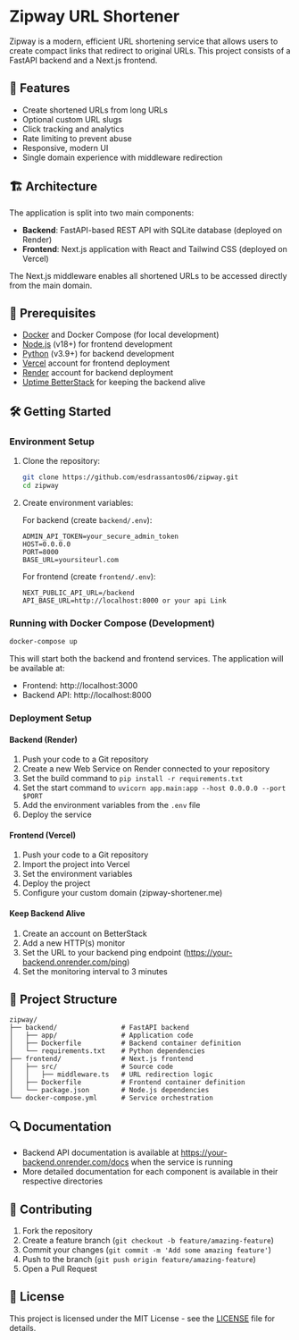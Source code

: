 # Zipway URL Shortener

Zipway is a modern, efficient URL shortening service that allows users to create compact links that redirect to original URLs. This project consists of a FastAPI backend and a Next.js frontend.

## 🚀 Features

- Create shortened URLs from long URLs
- Optional custom URL slugs
- Click tracking and analytics
- Rate limiting to prevent abuse
- Responsive, modern UI
- Single domain experience with middleware redirection

## 🏗️ Architecture

The application is split into two main components:

- **Backend**: FastAPI-based REST API with SQLite database (deployed on Render)
- **Frontend**: Next.js application with React and Tailwind CSS (deployed on Vercel)

The Next.js middleware enables all shortened URLs to be accessed directly from the main domain.

## 🔧 Prerequisites

- [Docker](https://www.docker.com/get-started) and Docker Compose (for local development)
- [Node.js](https://nodejs.org/) (v18+) for frontend development
- [Python](https://www.python.org/) (v3.9+) for backend development
- [Vercel](https://vercel.com/) account for frontend deployment
- [Render](https://render.com/) account for backend deployment
- [Uptime BetterStack](https://uptime.betterstack.com/) for keeping the backend alive

## 🛠️ Getting Started

### Environment Setup

1. Clone the repository:
   ```bash
   git clone https://github.com/esdrassantos06/zipway.git
   cd zipway
   ```

2. Create environment variables:

   For backend (create `backend/.env`):
   ```
   ADMIN_API_TOKEN=your_secure_admin_token
   HOST=0.0.0.0
   PORT=8000
   BASE_URL=yoursiteurl.com
   ```

   For frontend (create `frontend/.env`):
   ```
   NEXT_PUBLIC_API_URL=/backend
   API_BASE_URL=http://localhost:8000 or your api Link
   ```

### Running with Docker Compose (Development)

```bash
docker-compose up
```

This will start both the backend and frontend services. The application will be available at:
- Frontend: http://localhost:3000
- Backend API: http://localhost:8000

### Deployment Setup

#### Backend (Render)
1. Push your code to a Git repository
2. Create a new Web Service on Render connected to your repository
3. Set the build command to `pip install -r requirements.txt`
4. Set the start command to `uvicorn app.main:app --host 0.0.0.0 --port $PORT`
5. Add the environment variables from the `.env` file
6. Deploy the service

#### Frontend (Vercel)
1. Push your code to a Git repository
2. Import the project into Vercel
3. Set the environment variables
4. Deploy the project
5. Configure your custom domain (zipway-shortener.me)

#### Keep Backend Alive
1. Create an account on BetterStack
2. Add a new HTTP(s) monitor
3. Set the URL to your backend ping endpoint (https://your-backend.onrender.com/ping)
4. Set the monitoring interval to 3 minutes

## 📁 Project Structure

```
zipway/
├── backend/                # FastAPI backend
│   ├── app/                # Application code
│   ├── Dockerfile          # Backend container definition
│   └── requirements.txt    # Python dependencies
├── frontend/               # Next.js frontend
│   ├── src/                # Source code
│   │   ├── middleware.ts   # URL redirection logic
│   ├── Dockerfile          # Frontend container definition
│   └── package.json        # Node.js dependencies
└── docker-compose.yml      # Service orchestration
```

## 🔍 Documentation

- Backend API documentation is available at https://your-backend.onrender.com/docs when the service is running
- More detailed documentation for each component is available in their respective directories

## 👥 Contributing

1. Fork the repository
2. Create a feature branch (`git checkout -b feature/amazing-feature`)
3. Commit your changes (`git commit -m 'Add some amazing feature'`)
4. Push to the branch (`git push origin feature/amazing-feature`)
5. Open a Pull Request

## 📄 License

This project is licensed under the MIT License - see the [LICENSE](LICENSE) file for details.